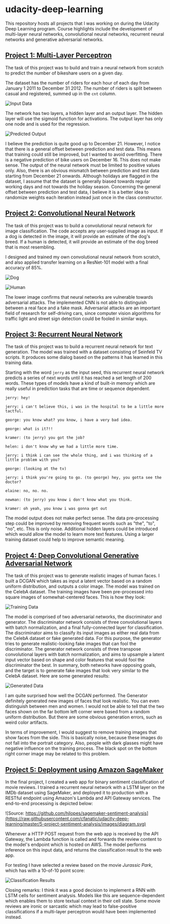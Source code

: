 # udacity-deep-learning

This repository hosts all projects that I was working on during the Udacity Deep Learning program. Course highlights include the development of multi-layer neural networks, convolutional neural networks, recurrent neural networks and generative adversarial networks.

## [Project 1: Multi-Layer Perceptron](https://github.com/cfanatic/udacity-deep-learning/tree/master/1-project-bikesharing)

The task of this project was to build and train a neural network from scratch to predict the number of bikeshare users on a given day.

The dataset has the number of riders for each hour of each day from January 1 2011 to December 31 2012. The number of riders is split between casual and registered, summed up in the `cnt` column.

![Input Data](https://raw.githubusercontent.com/cfanatic/udacity-deep-learning/master/99-misc/project1_data.png)

The network has two layers, a hidden layer and an output layer. The hidden layer will use the sigmoid function for activations. The output layer has only one node and is used for the regression.

![Predicted Output](https://raw.githubusercontent.com/cfanatic/udacity-deep-learning/master/99-misc/project1_prediction.png)

I believe the prediction is quite good up to December 21. However, I notice that there is a general offset between prediction and test data. This means that training could still be improved, but I wanted to avoid overfitting. There is a negative prediction of bike users on December 16. This does not make sense. The output of the neural network must be limited to positive values only. Also, there is an obvious mismatch between prediction and test data starting from December 21 onwards. Although holidays are flagged in the dataset, I assume that the dataset is generally biased towards regular working days and not towards the holiday season. Concerning the general offset between prediction and test data, I believe it is a better idea to randomize weights each iteration instead just once in the class constructor.

## [Project 2: Convolutional Neural Network](https://github.com/cfanatic/udacity-deep-learning/tree/master/2-project-dog-classification)

The task of this project was to build a convolutional neural network for image classification. The code accepts any user-supplied image as input. If a dog is detected in the image, it will provide an estimate of the dog's breed. If a human is detected, it will provide an estimate of the dog breed that is most resembling.

I designed and trained my own convolutional neural network from scratch, and also applied transfer learning on a ResNet-101 model with a final accuracy of 85%.

![Dog](https://raw.githubusercontent.com/cfanatic/udacity-deep-learning/master/99-misc/project2_dog.png)

![Human](https://raw.githubusercontent.com/cfanatic/udacity-deep-learning/master/99-misc/project2_human.png)

The lower image confirms that neural networks are vulnerable towards adversarial attacks. The implemented CNN is not able to distinguish between a real face and a fake mask. Adversarial attacks are an important field of research for self-driving cars, since computer vision algorithms for traffic light and street sign detection could be fooled in similar ways.

## [Project 3: Recurrent Neural Network](https://github.com/cfanatic/udacity-deep-learning/tree/master/3-project-tv-script-generation)

The task of this project was to build a recurrent neural network for text generation. The model was trained with a dataset consisting of Seinfeld TV scripts. It produces some dialog based on the patterns it has learned in this training data.

Starting with the word `jerry` as the input seed, this recurrent neural network predicts a series of next words until it has reached a set length of 200 words. These types of models have a kind of built-in memory which are really useful in prediction tasks that are time or sequence dependent.

```text
jerry: hey!

jerry: i can't believe this, i was in the hospital to be a little more tactful.

george: you know what? you know, i have a very bad idea.

george: what is it?!!

kramer: (to jerry) you got the job?

helen: i don't know why we had a little more time.

jerry: i think i can see the whole thing, and i was thinking of a little problem with you?

george: (looking at the tv)

jerry: i think you're going to go. (to george) hey, you gotta see the doctor?

elaine: no, no. no.

newman: (to jerry) you know i don't know what you think.

kramer: oh yeah, you know i was gonna get out
```

The model output does not make perfect sense. The data pre-processing step could be improved by removing frequent words such as "the", "to", "no", etc. This is only noise. Additional hidden layers could be introduced which would allow the model to learn more text features. Using a larger training dataset could help to improve semantic meaning.

## [Project 4: Deep Convolutional Generative Adversarial Network](https://github.com/cfanatic/udacity-deep-learning/tree/master/4-project-face-generation)

The task of this project was to generate realistic images of human faces. I built a DCGAN which takes as input a latent vector based on a random uniform distribution, and outputs a color image. The model was trained on the CelebA dataset. The training images have been pre-processed into square images of somewhat-centered faces. This is how they look:

![Training Data](https://raw.githubusercontent.com/cfanatic/udacity-deep-learning/master/4-project-face-generation/images/training_data.png)

The model is comprised of two adversarial networks, the discriminator and generator. The discriminator network consists of three convolutional layers with batch normalization, and a final fully-connected layer for classification. The discriminator aims to classify its input images as either real data from the CelebA dataset or fake generated data. For this purpose, the generator tries to generate realistic-looking fake images that can fool the discriminator. The generator network consists of three transpose convolutional layers with batch normalization, and aims to upsample a latent input vector based on shape and color features that would fool the discriminator the best. In summary, both networks have opposing goals, and the target is to generate fake images that look very similar to the CelebA dataset. Here are some generated results:

![Generated Data](https://raw.githubusercontent.com/cfanatic/udacity-deep-learning/master/4-project-face-generation/images/generated_data.png)

I am quite surprised how well the DCGAN performed. The Generator definitely generated new images of faces that look realistic. You can even distinguish between men and women. I would not be able to tell that the two faces shown on the far bottom left corner were based from a random uniform distribution. But there are some obvious generation errors, such as weird color artifacts.

In terms of improvement, I would suggest to remove training images that show faces from the side. This is basically noise, because these images do not fall into the portrait category. Also, people with dark glasses might have negative influence on the training process. The black spot on the bottom right corner image may be related to this problem.

## [Project 5: Deployment using Amazon SageMaker](https://github.com/cfanatic/udacity-deep-learning/tree/master/5-project-sentiment-analysis)

In the final project, I created a web app for binary sentiment classification of movie reviews. I trained a recurrent neural network with a LSTM layer on the IMDb dataset using SageMaker, and deployed it to production with a RESTful endpoint using Amazon's Lambda and API Gateway services. The end-to-end processing is depicted below:

![Source: https://github.com/hjlopes/sagemaker-sentiment-analysis](https://raw.githubusercontent.com/cfanatic/udacity-deep-learning/master/5-project-sentiment-analysis/images/diagram.svg)

Whenever a HTTP POST request from the web app is received by the API Gateway, the Lambda function is called and forwards the review content to the model's endpoint which is hosted on AWS. The model performs inference on this input data, and returns the classification result to the web app.

For testing I have selected a review based on the movie *Jurassic Park*, which has with a 10-of-10 point score:

![Classification Results](https://raw.githubusercontent.com/cfanatic/udacity-deep-learning/master/5-project-sentiment-analysis/images/review_positive.png)

Closing remarks: I think it was a good decision to implement a RNN with LSTM cells for sentiment analysis. Models like this are sequence-dependent which enables them to store textual context in their cell state. Some movie reviews are ironic or sarcastic which may lead to false-positive classifications if a multi-layer perceptron would have been implemented instead.
